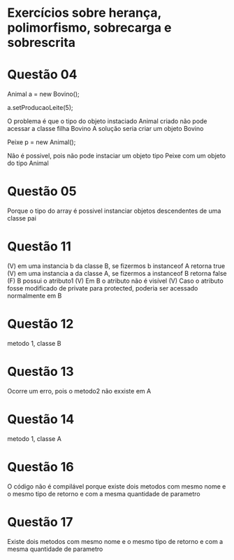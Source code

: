# Exercícios sobre herança, polimorfismo, sobrecarga e sobrescrita

# Questão 04

Animal a = new Bovino();

a.setProducaoLeite(5);

O problema é que o tipo do objeto instaciado Animal criado não pode acessar a classe filha Bovino
A solução seria criar um objeto Bovino

Peixe p = new Animal();

Não é possivel, pois não pode instaciar um objeto tipo Peixe com um objeto do 
tipo Animal

# Questão 05

Porque o tipo do array é possivel instanciar objetos descendentes de uma classe pai

# Questão 11

(V) em uma instancia b da classe B, se fizermos b instanceof A retorna true
(V) em uma instancia a da classe A, se fizermos a instanceof B retorna false
(F) B possui o atributo1
(V) Em B o atributo não é visível
(V) Caso o atributo fosse modificado de private para protected, poderia ser
acessado normalmente em B

# Questão 12

metodo 1, classe B

# Questão 13

Ocorre um erro, pois o metodo2 não exxiste em A

# Questão 14

metodo 1, classe A

# Questão 16

O código não é compilável porque existe dois metodos com mesmo nome e o
mesmo tipo de retorno e com a mesma quantidade de parametro

# Questão 17

Existe dois metodos com mesmo nome e o mesmo tipo de retorno e
com a mesma quantidade de parametro